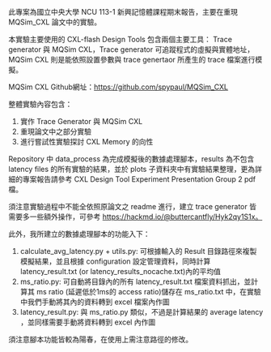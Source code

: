此專案為國立中央大學 NCU 113-1 新興記憶體課程期末報告，主要在重現 MQSim_CXL 論文中的實驗。

本實驗主要使用的 CXL-flash Design Tools 包含兩個主要工具：
Trace generator 與 MQSim CXL，Trace generator 可追蹤程式的虛擬與實體地址，MQSim CXL 則是能依照設置參數與 trace genertaor 所產生的 trace 檔案進行模擬。

MQSim CXL Github網址：https://github.com/spypaul/MQSim_CXL

整體實驗內容包含：
1. 實作 Trace Generator 與 MQSim CXL
2. 重現論文中之部分實驗
3. 進行嘗試性實驗探討 CXL Memory 的向性

Repository 中 data_process 為完成模擬後的數據處理腳本，results 為不包含 latency files 的所有實驗的結果，並於 plots 子資料夾中有實驗結果整理，更為詳細的專案報告請參考 CXL Design Tool Experiment Presentation Group 2 pdf 檔。

須注意實驗過程中不能全依照原論文之 readme 進行，建立 trace generator 皆需要多一些額外操作，可參考 https://hackmd.io/@buttercantfly/Hyk2qy1S1x。

此外，我所建立的數據處理腳本的功能入下：
1. calculate_avg_latency.py + utils.py: 可根據輸入的 Result 目錄路徑來複製模擬結果，並且根據 configuration 設定管理資料，同時計算 latency_result.txt (or latency_results_nocache.txt)內的平均值
2. ms_ratio.py: 可自動將目錄內的所有 latency_result.txt 檔案資料抓出，並計算其 ms ratio (延遲低於1ms的 access ratio)儲存在 ms_ratio.txt 中，在實驗中我們手動將其內的資料轉到 excel 檔案內作圖
3. latency_result.py: 與 ms_ratio.py 類似，不過是計算結果的 average latency ，並同樣需要手動將資料轉到 excel 內作圖

須注意腳本功能皆較為陽春，在使用上需注意路徑的修改。
